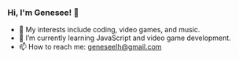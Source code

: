 ### Hi, I'm Genesee! 👋

- 👾 My interests include coding, video games, and music.
- 🌱 I’m currently learning JavaScript and video game development.
- 📫 How to reach me: geneseelh@gmail.com

<!---
**geneseelh/geneseelh** is a ✨ _special_ ✨ repository because its `README.md` (this file) appears on your GitHub profile.

Here are some ideas to get you started:



--->
